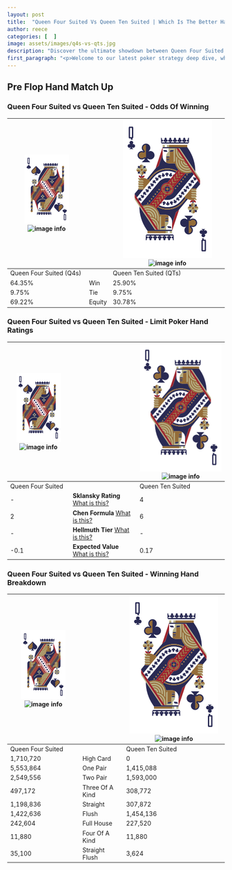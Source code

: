 ```yaml
---
layout: post
title:  "Queen Four Suited Vs Queen Ten Suited | Which Is The Better Hand In Poker? A Complete Guide"
author: reece
categories: [  ]
image: assets/images/q4s-vs-qts.jpg
description: "Discover the ultimate showdown between Queen Four Suited and Queen Ten Suited in poker! Uncover the odds, strategies, and scenarios where one hand triumphs over the other. Get ready to up your poker game with this thrilling analysis."
first_paragraph: "<p>Welcome to our latest poker strategy deep dive, where we're pitting two distinct hands against each other in a high-stakes showdown: Queen Four Suited vs Queen Ten Suited.</p><p>In the dynamic world of poker, every decision counts, and knowing which hand holds the upper hand is key to your success at the table.</p><p>In this article, we'll dissect these two hands, explore the scenarios where one dominates the other, and equip you with the knowledge to make strategic choices that can tip the odds in your favor.</p><p>Get ready to unravel the intriguing dynamics of these poker hands and elevate your game to new heights.</p>"
---
```




[comment]: # (sp0)

## Pre Flop Hand Match Up

<div class="table hand-ratings" markdown="1"> 



### Queen Four Suited vs Queen Ten Suited - Odds Of Winning


    
| ![image info](assets/images/hand1/Q.png) ![image info](assets/images/hand1/4s.png) |  | ![image info](assets/images/hand2/Q.png) ![image info](assets/images/hand2/Ts.png) |
| -------- | -------- | -------- |
| Queen Four Suited (Q4s) |  | Queen Ten Suited (QTs) |
| 64.35% | Win | 25.90% |
| 9.75% | Tie | 9.75% |
| 69.22% | Equity | 30.78% |




[comment]: # (sp1)



### Queen Four Suited vs Queen Ten Suited - Limit Poker Hand Ratings


    
| ![image info](assets/images/hand1/Q.png) ![image info](assets/images/hand1/4s.png) |  | ![image info](assets/images/hand2/Q.png) ![image info](assets/images/hand2/Ts.png) |
| -------- | -------- | -------- |
| Queen Four Suited |  | Queen Ten Suited |
| - | **Sklansky Rating** [What is this?](/sklansky-rating-explained) | 4 |
| 2 | **Chen Formula** [What is this?](/chen-formula-explained) | 6 |
| - | **Hellmuth Tier** [What is this?](/Hellmuth-tier-explained) | - |
| -0.1 | **Expected Value** [What is this?](/expected-value-explained) | 0.17 |




[comment]: # (sp2)



### Queen Four Suited vs Queen Ten Suited - Winning Hand Breakdown


    
| ![image info](assets/images/hand1/Q.png) ![image info](assets/images/hand1/4s.png) |  | ![image info](assets/images/hand2/Q.png) ![image info](assets/images/hand2/Ts.png) |
| -------- | -------- | -------- |
| Queen Four Suited |  | Queen Ten Suited |
| 1,710,720 | High Card | 0 |
| 5,553,864 | One Pair | 1,415,088 |
| 2,549,556 | Two Pair | 1,593,000 |
| 497,172 | Three Of A Kind | 308,772 |
| 1,198,836 | Straight | 307,872 |
| 1,422,636 | Flush | 1,454,136 |
| 242,604 | Full House | 227,520 |
| 11,880 | Four Of A Kind | 11,880 |
| 35,100 | Straight Flush | 3,624 |




[comment]: # (sp3)



</div>

[comment]: # (sp4)



[comment]: # (sp5)

